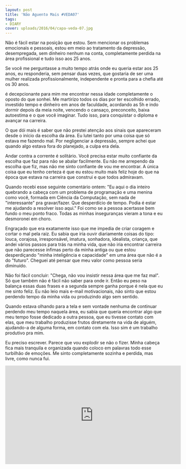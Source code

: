 ```yaml
---
layout: post
title: 'Não Aguento Mais #VEDA07'
tags:
- DIARY
cover: uploads/2016/04/capa-veda-07.jpg
---
```


Não é fácil estar na posição que estou. Sem mencionar os problemas emocionais e pessoais, estou em meio ao tratamento da depressão, desempregada, sem dinheiro nenhum na conta, completamente perdida na área profissional e tudo isso aos 25 anos.

Se você me perguntasse a muito tempo atrás onde eu queria estar aos 25 anos, eu responderia, sem pensar duas vezes, que gostaria de ser uma mulher realizada profissionalmente, independente e pronta para a chefia até os 30 anos.

é decepcionante para mim me encontrar nessa idade completamente o oposto do que sonhei. Me martirizo todos os dias por ter escolhido errado, investido tempo e dinheiro em anos de faculdade, acordando as 5h e indo dormir depois da meia noite, vencendo o cansaço, preconceito, baixa autoestima e o que você imaginar. Tudo isso, para conquistar o diploma e avançar na carreira.

O que dói mais é saber que não prestei atenção aos sinais que apareceram desde o início da escolha da área. Eu lutei tanto por uma coisa que só estava me fazendo mal. Por negligenciar a depressão, sempre achei que quando algo estava fora do planejado, a culpa era dela.

Andar contra a corrente é solitário. Você precisa estar muito confiante da escolha que faz para não se abalar facilmente. Eu não me arrependo da escolha que fiz, mas não me sinto confiante de vou me encontrar. A única coisa que eu tenho certeza é que eu estou muito mais feliz hoje do que na época que estava na carreira que construi e que todos admiravam.

Quando recebi esse seguinte comentário ontem: "Eu aqui o dia inteiro quebrando a cabeça com um problema de programação e uma menina como você, formada em Ciência da Computação, sem nada de "interessante" pra gravar/fazer. Que desperdício de tempo. Podia é estar me ajudando a resolver isso aqui." Foi como se a pessoa acertasse bem fundo o meu ponto fraco. Todas as minhas inseguranças vieram a tona e eu desmoronei em choro.

Engraçado que era exatamente isso que me impedia de criar coragem e cortar o mal pela raiz. Eu sabia que iria ouvir diariamente coisas do tipo: louca, corajosa, irresponsável, imatura, sonhadora, idealista, criança, que andei vários passos para trás na minha vida, que não iria encontrar carreira que não parecesse ínfimas perto da minha antiga ou que estou desperdiçando "minha inteligência e capacidade" em uma área que não é a do "futuro". Cheguei até pensar que meu valor como pessoa seria diminuído.

Não foi fácil concluir: "Chega, não vou insistir nessa área que me faz mal". Só que também não é fácil não saber para onde ir. Então eu peso na balança essas duas frases e a segunda sempre ganha porque é nela que eu me sinto feliz. Eu não leio mais e-mail motivacionais, não sinto que estou perdendo tempo da minha vida ou produzindo algo sem sentido.

Quando estava olhando para a tela e sem vontade nenhuma de continuar perdendo meu tempo naquela área, eu sabia que queria encontrar algo que meu tempo fosse dedicado a outra pessoa, que eu tivesse contato com elas, que meu trabalho produzisse frutos diretamente na vida de alguém, ajudando-a de alguma forma, em contato com ela. Isso sim é um trabalho produtivo pra mim.

Eu preciso escrever. Parece que vou explodir se não o fizer. Minha cabeça fica mais tranquila e organizada quando coloco em palavras todo esse turbilhão de emoções. Me sinto completamente sozinha e perdida, mas livre, como nunca fui.

<iframe width="560" height="315" src="https://www.youtube.com/embed/NpYZ8PVY_48" frameborder="0" allowfullscreen></iframe>
